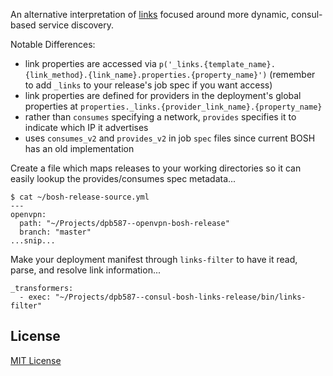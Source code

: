 An alternative interpretation of [links](https://github.com/cloudfoundry/bosh-notes/blob/master/links.md) focused around more dynamic, consul-based service discovery.

Notable Differences:

 * link properties are accessed via `p('_links.{template_name}.{link_method}.{link_name}.properties.{property_name}')` (remember to add `_links` to your release's job spec if you want access)
 * link properties are defined for providers in the deployment's global properties at `properties._links.{provider_link_name}.{property_name}`
 * rather than `consumes` specifying a network, `provides` specifies it to indicate which IP it advertises
 * uses `consumes_v2` and `provides_v2` in job `spec` files since current BOSH has an old implementation

Create a file which maps releases to your working directories so it can easily lookup the provides/consumes spec metadata...

    $ cat ~/bosh-release-source.yml 
    ---
    openvpn:
      path: "~/Projects/dpb587--openvpn-bosh-release"
      branch: "master"
    ...snip...

Make your deployment manifest through `links-filter` to have it read, parse, and resolve link information...

    _transformers:
      - exec: "~/Projects/dpb587--consul-bosh-links-release/bin/links-filter"


## License

[MIT License](./LICENSE)
